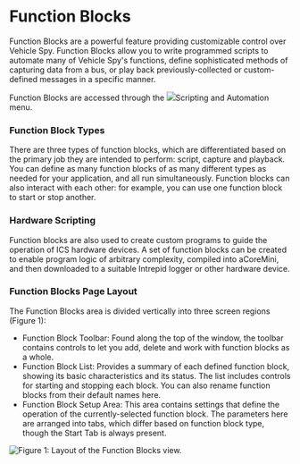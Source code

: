 # Function Blocks

Function Blocks are a powerful feature providing customizable control over Vehicle Spy. Function Blocks allow you to write programmed scripts to automate many of Vehicle Spy's functions, define sophisticated methods of capturing data from a bus, or play back previously-collected or custom-defined messages in a specific manner.

Function Blocks are accessed through the ![](../../../.gitbook/assets/function\_blocks.gif)Scripting and Automation menu.

### Function Block Types

There are three types of function blocks, which are differentiated based on the primary job they are intended to perform: script, capture and playback. You can define as many function blocks of as many different types as needed for your application, and all run simultaneously. Function blocks can also interact with each other: for example, you can use one function block to start or stop another.

### Hardware Scripting

Function blocks are also used to create custom programs to guide the operation of ICS hardware devices. A set of function blocks can be created to enable program logic of arbitrary complexity, compiled into aCoreMini, and then downloaded to a suitable Intrepid logger or other hardware device.

### Function Blocks Page Layout

The Function Blocks area is divided vertically into three screen regions (Figure 1):

* Function Block Toolbar: Found along the top of the window, the toolbar contains controls to let you add, delete and work with function blocks as a whole.
* Function Block List: Provides a summary of each defined function block, showing its basic characteristics and its status. The list includes controls for starting and stopping each block. You can also rename function blocks from their default names here.
* Function Block Setup Area: This area contains settings that define the operation of the currently-selected function block. The parameters here are arranged into tabs, which differ based on function block type, though the Start Tab is always present.

![Figure 1: Layout of the Function Blocks view.](../../../.gitbook/assets/function\_blocks.gif)
